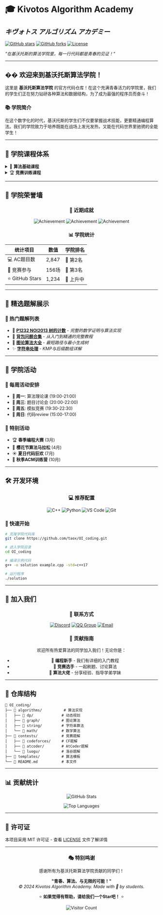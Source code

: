 # 🎓 Kivotos Algorithm Academy 
## *キヴォトス アルゴリズム アカデミー*

[![GitHub stars](https://img.shields.io/github/stars/taox/OI_coding?style=for-the-badge&color=4A90E2)](https://github.com/taox/OI_coding/stargazers)
[![GitHub forks](https://img.shields.io/github/forks/taox/OI_coding?style=for-the-badge&color=7BB3F0)](https://github.com/taox/OI_coding/network)
[![License](https://img.shields.io/badge/License-MIT-blue?style=for-the-badge&color=5DADE2)](LICENSE)

*"在基沃托斯的算法学院里，每一行代码都是青春的见证！"*

---

## �� 欢迎来到基沃托斯算法学院！

这里是 **基沃托斯算法学院** 的官方代码仓库！在这个充满青春活力的学院里，我们的学生们正在努力钻研各种算法和数据结构，为了成为最强的程序员而奋斗！

### 📚 学院简介

在这个数字化的时代，基沃托斯的学生们不仅要掌握战术技能，更要精通编程算法。我们的学院致力于培养既能在战场上发光发热，又能在代码世界里驰骋的全能学生！

---

## 🎯 学院课程体系

<details>
<summary>📖 <strong>算法基础课程</strong></summary>

### 🔵 数据结构学科
- **🌟 线性结构**: 数组、链表、栈、队列
- **🌸 树形结构**: 二叉树、AVL树、红黑树、线段树
- **💫 图论算法**: BFS、DFS、最短路径、最小生成树
- **✨ 高级数据结构**: 并查集、字典树、后缀数组

### 🔵 算法设计学科  
- **💝 动态规划**: 背包问题、LIS、LCS、区间DP
- **🎈 贪心算法**: 活动选择、哈夫曼编码
- **🌺 分治算法**: 归并排序、快速幂、FFT
- **🎭 字符串算法**: KMP、AC自动机、后缀自动机

</details>

<details>
<summary>🏆 <strong>竞赛训练课程</strong></summary>

### 🎪 训练内容
| 训练营 | 难度 | 状态 | 完成度 |
|--------|------|------|---------|
| 🌸 **新手村** | ⭐ | 📚 学习中 | 85% |
| 🌟 **进阶营** | ⭐⭐⭐ | 🔥 热门 | 60% |
| 💫 **精英班** | ⭐⭐⭐⭐⭐ | ⚡ 挑战中 | 30% |

</details>

---

## 🌈 学院荣誉墙

<div align="center">

### 🏅 近期成就
![Achievement](https://img.shields.io/badge/NOI2024-银牌-C0C0C0?style=for-the-badge&logo=award)
![Achievement](https://img.shields.io/badge/ICPC-区域赛铜牌-CD7F32?style=for-the-badge&logo=trophy)
![Achievement](https://img.shields.io/badge/Codeforces-Specialist-00BFFF?style=for-the-badge&logo=codeforces)

### 📊 学院统计
| 统计项目 | 数值 | 学院排名 |
|----------|------|----------|
| 💻 AC题目数 | 2,847 | 🥈 第2名 |
| 🎯 竞赛参与 | 156场 | 🥉 第3名 |
| ⭐ GitHub Stars | 1,234 | 🌟 上升中 |

</div>

---

## 🎨 精选题解展示

### 📝 热门题解列表

- 🎯 **[P1232 NOI2013 树的计数](./p1232_tree_count.cpp)** - *完整的数学证明与算法实现*
- 🌸 **[背包问题合集](./dp/knapsack/)** - *从入门到精通的完整教程*  
- 💫 **[图论算法大全](./graph/)** - *最短路径与最小生成树*
- ✨ **[字符串处理](./string/)** - *KMP与后缀数组详解*

---

## 🎪 学院活动

### 📅 每周活动安排
- **🌟 周一**: 算法理论课 (19:00-21:00)
- **💝 周三**: 题目讨论会 (20:00-22:00)  
- **🎈 周五**: 模拟竞赛 (19:30-22:30)
- **🌸 周日**: 代码review (15:00-17:00)

### 🎊 特别活动
- 🏆 **春季编程大赛** (3月)
- 🌸 **樱花节算法马拉松** (4月)
- ☀️ **夏日代码狂欢** (7月)
- 🍂 **秋季ACM训练营** (10月)

---

## 🛠️ 开发环境

<div align="center">

### 💻 推荐配置

![C++](https://img.shields.io/badge/C++-17/20-00599C?style=for-the-badge&logo=cplusplus&logoColor=white)
![Python](https://img.shields.io/badge/Python-3.9+-3776AB?style=for-the-badge&logo=python&logoColor=white)
![VS Code](https://img.shields.io/badge/VS_Code-007ACC?style=for-the-badge&logo=visual-studio-code&logoColor=white)
![Git](https://img.shields.io/badge/Git-F05032?style=for-the-badge&logo=git&logoColor=white)

</div>

### 🎯 快速开始

```bash
# 克隆学院代码库
git clone https://github.com/taox/OI_coding.git

# 进入学院目录
cd OI_coding

# 编译示例代码
g++ -o solution example.cpp -std=c++17

# 运行程序
./solution
```

---

## 🤝 加入我们

<div align="center">

### 💌 联系方式

[![Discord](https://img.shields.io/badge/Discord-学院频道-7289DA?style=for-the-badge&logo=discord&logoColor=white)](https://discord.gg/kivotos-algo)
[![QQ Group](https://img.shields.io/badge/QQ群-算法交流-EB1923?style=for-the-badge&logo=tencent-qq&logoColor=white)](https://qm.qq.com/cgi-bin/qm/qr?k=xxx)
[![Email](https://img.shields.io/badge/Email-academy@kivotos.edu-D14836?style=for-the-badge&logo=gmail&logoColor=white)](mailto:academy@kivotos.edu)

### 🌟 贡献指南

欢迎所有热爱算法的同学加入我们！无论你是：
- 🌸 **编程新手** - 我们有详细的入门教程
- 🎯 **竞赛选手** - 一起刷题、讨论算法
- 💫 **算法大佬** - 分享经验、指导学弟学妹

</div>

---

## 📂 仓库结构

```
📁 OI_coding/
├── 📁 algorithms/          # 算法实现
│   ├── 📁 dp/             # 动态规划
│   ├── 📁 graph/          # 图论算法
│   ├── 📁 string/         # 字符串算法
│   └── 📁 math/           # 数学算法
├── 📁 contests/           # 竞赛题解
│   ├── 📁 codeforces/     # CF题解
│   ├── 📁 atcoder/        # AtCoder题解
│   └── 📁 luogu/          # 洛谷题解
├── 📁 templates/          # 算法模板
└── 📄 README.md           # 本文件
```

---

## 📊 贡献统计

<div align="center">

![GitHub Stats](https://github-readme-stats.vercel.app/api?username=taox&show_icons=true&theme=material-palenight&bg_color=0D1117&border_color=4A90E2&title_color=FF69B4&text_color=FFFFFF&icon_color=7BB3F0)

![Top Languages](https://github-readme-stats.vercel.app/api/top-langs/?username=taox&layout=compact&theme=material-palenight&bg_color=0D1117&border_color=4A90E2&title_color=FF69B4&text_color=FFFFFF)

</div>

---

## 📜 许可证

本项目采用 MIT 许可证 - 查看 [LICENSE](LICENSE) 文件了解详情

---

<div align="center">

### 🎭 特别鸣谢

感谢所有为基沃托斯算法学院贡献的同学们！

**"青春、算法、与无限的可能！"**  
*© 2024 Kivotos Algorithm Academy. Made with 💙 by students.*

⭐ **如果觉得有帮助，请给我们一个Star吧！** ⭐

![Visitor Count](https://visitor-badge.laobi.icu/badge?page_id=taox.OI_coding&style=for-the-badge&color=4A90E2)

</div> 